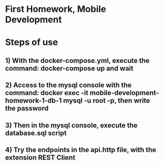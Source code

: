 # First Homework, Mobile Development

# Steps of use

## 1) With the docker-compose.yml, execute the command: docker-compose up and wait

## 2) Access to the mysql console with the command: docker exec -it mobile-development-homework-1-db-1 mysql -u root -p, then write the password

## 3) Then in the mysql console, execute the database.sql script

## 4) Try the endpoints in the api.http file, with the extension REST Client 
